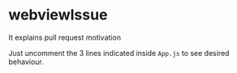 # webviewIssue
It explains pull request motivation

Just uncomment the 3 lines indicated inside `App.js` to see desired behaviour.
